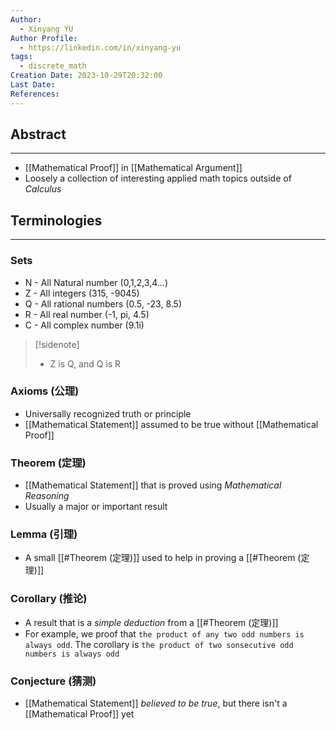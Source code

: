```yaml
---
Author:
  - Xinyang YU
Author Profile:
  - https://linkedin.com/in/xinyang-yu
tags:
  - discrete_math
Creation Date: 2023-10-29T20:32:00
Last Date: 
References:
---
```

## Abstract
---
- [[Mathematical Proof]] in [[Mathematical Argument]]
- Loosely a collection of interesting applied math topics outside of *Calculus*



## Terminologies 
---
### Sets
- N - All Natural number (0,1,2,3,4...)
- Z - All integers (315, -9045)
- Q - All rational numbers (0.5, -23, 8.5)
- R - All real number (-1, pi, 4.5)
- C - All complex number (9.1i)
>[!sidenote]
>- Z is Q, and Q is R

### Axioms (公理)
- Universally recognized truth or principle
- [[Mathematical Statement]] assumed to be true without [[Mathematical Proof]]
### Theorem (定理)
- [[Mathematical Statement]] that is proved using *Mathematical Reasoning*
- Usually a major or important result 
### Lemma (引理)
- A small [[#Theorem (定理)]] used to help in proving a [[#Theorem (定理)]]
### Corollary (推论)
- A result that is a *simple deduction* from a [[#Theorem (定理)]]
- For example, we proof that `the product of any two odd numbers is always odd`. The corollary is `the product of two sonsecutive odd numbers is always odd`
### Conjecture (猜测)
- [[Mathematical Statement]] *believed to be true*, but there isn't a [[Mathematical Proof]] yet
